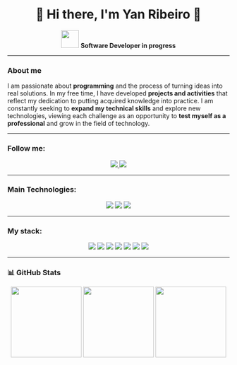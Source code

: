 <h1 align="center">👋 Hi there, I'm Yan Ribeiro 🚀</h1>

<p align="center">
  <img src="https://media.giphy.com/media/hvRJCLFzcasrR4ia7z/giphy.gif" width="40"> 
  <b>Software Developer in progress</b>
</p>

---

### About me  

I am passionate about **programming** and the process of turning ideas into real solutions. In my free time, I have developed **projects and activities** that reflect my dedication to putting acquired knowledge into practice. I am constantly seeking to **expand my technical skills** and explore new technologies, viewing each challenge as an opportunity to **test myself as a professional** and grow in the field of technology.  

---

### Follow me: 

<div align="center">
  <a href="https://www.linkedin.com/in/yan-ribeiro-nunes" target="_blank">
    <img src="https://img.shields.io/badge/-LinkedIn-0A66C2?style=for-the-badge&logo=linkedin&logoColor=white" />
  </a>
  <a href="https://www.instagram.com/_yan.nunes" target="_blank">
    <img src="https://img.shields.io/badge/-Instagram-E4405F?style=for-the-badge&logo=instagram&logoColor=white" />
  </a>
</div>  

---

###  Main Technologies:

<div align="center">
  <img src="https://img.shields.io/badge/-Python-3776AB?style=for-the-badge&logo=python&logoColor=white" />
  <img src="https://img.shields.io/badge/-Java-007396?style=for-the-badge&logo=java&logoColor=white" />
  <img src="https://img.shields.io/badge/-C%23-239120?style=for-the-badge&logo=c-sharp&logoColor=white" />
</div>  

---

### My stack: 

<div align="center">
  <img src="https://img.shields.io/badge/-Python-3776AB?style=for-the-badge&logo=python&logoColor=white" />
  <img src="https://img.shields.io/badge/-Java-007396?style=for-the-badge&logo=java&logoColor=white" />
  <img src="https://img.shields.io/badge/-C%23-239120?style=for-the-badge&logo=c-sharp&logoColor=white" />
  <img src="https://img.shields.io/badge/-C-00599C?style=for-the-badge&logo=c&logoColor=white" />
  <img src="https://img.shields.io/badge/-Django-092E20?style=for-the-badge&logo=django&logoColor=white" />
  <img src="https://img.shields.io/badge/-Git-F05032?style=for-the-badge&logo=git&logoColor=white" />
  <img src="https://img.shields.io/badge/-Cypress-17202C?style=for-the-badge&logo=cypress&logoColor=white" />
</div>  

---

### 📊 GitHub Stats  

<div align="center">
<img height="160em" src="https://github-readme-stats.vercel.app/api?username=yan791&show_icons=true&theme=tokyonight&hide_border=true" />
<img height="160em" src="https://github-readme-stats.vercel.app/api/top-langs/?username=yan791&layout=compact&theme=tokyonight&hide_border=true" />
<img height="160em" src="https://streak-stats.demolab.com?user=yan791&theme=tokyonight&hide_border=true" />
</div>  

